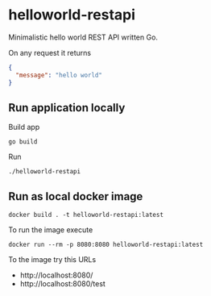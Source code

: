 # helloworld-restapi

Minimalistic hello world REST API written Go.

On any request it returns

```json
{
  "message": "hello world"
}
```

## Run application locally

Build app

```shell
go build
```

Run

```shell
./helloworld-restapi
```

## Run as local docker image

```shell
docker build . -t helloworld-restapi:latest
```

To run the image execute

```
docker run --rm -p 8080:8080 helloworld-restapi:latest
```

To the image try this URLs
* http://localhost:8080/
* http://localhost:8080/test

